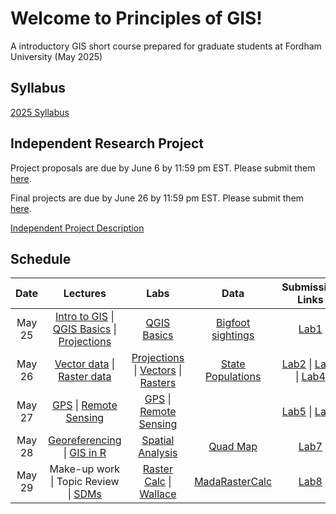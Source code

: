 # Welcome to Principles of GIS!
A introductory GIS short course prepared for graduate students at Fordham University (May 2025) 


## Syllabus
[2025 Syllabus](https://github.com/annathonis/GIS_ShortCourse/blob/321fa2f242a1d12115b7e1b3acb427a7686a2761/GIS%20syllabus%202025.pdf)


## Independent Research Project
Project proposals are due by June 6 by 11:59 pm EST. Please submit them [here](https://forms.gle/jjH1JN3rDDxZ3qAx9). 

Final projects are due by June 26 by 11:59 pm EST. Please submit them [here](https://forms.gle/aF9MWHn36q5hJFHVA).

[Independent Project Description](https://github.com/annathonis/GIS_ShortCourse/files/11653301/Independent.Project.Description.pdf)



## Schedule

| Date | Lectures | Labs | Data | Submission Links
| :---: | :---: | :---: | :---: | :---:
| May 25 | [Intro to GIS](https://github.com/annathonis/annathonis.github.io/files/11556818/Intro.to.GIS.pdf) \| [QGIS Basics](https://github.com/annathonis/annathonis.github.io/files/11556865/QGIS.Basics.pdf) \| [Projections](https://github.com/annathonis/annathonis.github.io/files/11556916/Projections.pdf) | [QGIS Basics](https://github.com/annathonis/GIS_ShortCourse/files/11560528/Lab1.pdf) | [Bigfoot sightings](https://github.com/annathonis/annathonis.github.io/files/11550622/Bigfoot.sightings.csv) | [Lab1](https://docs.google.com/forms/d/e/1FAIpQLSd6W8gpP7m3wr0L-cXum5LHqXBV_ENwiPNuLxDy3JLiRTSSQA/viewform?usp=sf_link) |
| May 26 | [Vector data](https://github.com/annathonis/GIS_ShortCourse/files/11570607/4.-.Deep.Dive.-.vector.data.pdf) \| [Raster data](https://github.com/annathonis/GIS_ShortCourse/files/11570613/5.-.Deep.Dive.-.raster.data.pdf) | [Projections](https://github.com/annathonis/GIS_ShortCourse/files/11570468/Lab2_projections.pdf) \| [Vectors](https://github.com/annathonis/GIS_ShortCourse/files/11570484/Lab3_vectors.pdf) \| [Rasters](https://github.com/annathonis/GIS_ShortCourse/files/11570511/Lab4_rasters.pdf) | [State Populations](https://github.com/annathonis/GIS_ShortCourse/files/11570516/statePopulation.csv) | [Lab2](https://forms.gle/5DxHQKD7btAwfmGU6) \| [Lab3](https://forms.gle/DoAy5agLJwCm9S7e9) \| [Lab4](https://forms.gle/XpRv8WKoUgLxoDW1A) |
| May 27 | [GPS](https://github.com/annathonis/GIS_ShortCourse/files/11580718/6.-.Global.Positioning.pdf) \| [Remote Sensing](https://github.com/annathonis/GIS_ShortCourse/files/11580721/7.-.Introduction.to.Remote.Sensing.pdf) | [GPS](https://github.com/annathonis/GIS_ShortCourse/files/11580723/Lab.5.-.GPS.to.GIS.pdf) \| [Remote Sensing](https://github.com/annathonis/GIS_ShortCourse/files/11580725/Lab6_NDVI.pdf) |  | [Lab5](https://forms.gle/inxzzkqDbjbrnonLA) \| [Lab6](https://forms.gle/noZBwRLn4pDZQXoD7)|
| May 28 | [Georeferencing](https://github.com/annathonis/GIS_ShortCourse/files/11582975/Georeferencing.follow-along.pdf) \| [GIS in R](https://mgimond.github.io/MEGUG2016/Tutorial.html) | [Spatial Analysis](https://ncep.amnh.org/index.php/Detail/objects/1055) | [Quad Map](https://github.com/annathonis/GIS_ShortCourse/assets/133030860/af605a70-0add-4151-9a4d-55d6e7dd2f91) | [Lab7](https://forms.gle/4FihtKFcyuMc11S77) |
| May 29 | Make-up work \| Topic Review \| [SDMs](https://github.com/annathonis/GIS_ShortCourse/files/11589483/Species.Distribution.Models.pdf) | [Raster Calc](https://github.com/annathonis/GIS_ShortCourse/files/11589467/RasterCalc_MadagascarMammals.pdf) \| [Wallace](https://wallaceecomod.github.io/) | [MadaRasterCalc](https://github.com/annathonis/GIS_ShortCourse/files/11589474/MadaRasterCalc.zip) | [Lab8](https://forms.gle/aEv1weGRfcbEnLaF6) |








